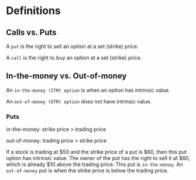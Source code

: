 # Definitions

## Calls vs. Puts

A `put` is the right to sell an option at a set (strike) price.

A `call` is the right to buy an option at a set (strike) price.


## In-the-money vs. Out-of-money

An `in-the-money (ITM) option` is when an option has intrinsic value.

An `out-of-money (OTM) option` does not have intrinsic value.

### Puts

in-the-money: strike price > trading price

out-of-money: trading price > strike price

If a stock is trading at $50 and the strike price of a put is $60, then this put option has intrinsic value. The owner of the put has the right to sell it at $60, which is already $10 above the trading price. This put is `in-the-money`. An `out-of-money` put is when the strike price is below the trading price.
